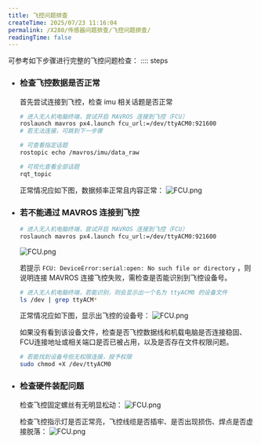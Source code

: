```yaml
---
title: 飞控问题排查
createTime: 2025/07/23 11:16:04
permalink: /X280/传感器问题排查/飞控问题排查/
readingTime: false
---
```


可参考如下步骤进行完整的飞控问题检查：
:::: steps
- ### 检查飞控数据是否正常
    首先尝试连接到飞控，检查 imu 相关话题是否正常

    ```bash
    # 进入无人机电脑终端，尝试开启 MAVROS 连接到飞控（FCU）
    roslaunch mavros px4.launch fcu_url:=/dev/ttyACM0:921600
    # 若无法连接，可跳到下一步骤

    # 可查看指定话题
    rostopic echo /mavros/imu/data_raw

    # 可视化查看全部话题
    rqt_topic
    ```
    正常情况应如下图，数据频率正常且内容正常：
    ![FCU.png](https://emnavi-doc-img.oss-cn-beijing.aliyuncs.com/emnavi_assets/intro/mavros_topic_rqt.png)

    <!-- TODO（Derkai）：正常结果如上图所示， mavros 话题详细说明可参考下表： -->
- ### 若不能通过 MAVROS 连接到飞控
    ```bash
    # 进入无人机电脑终端，尝试开启 MAVROS 连接到飞控（FCU）
    roslaunch mavros px4.launch fcu_url:=/dev/ttyACM0:921600
    ```

    ![FCU.png](https://emnavi-doc-img.oss-cn-beijing.aliyuncs.com/emnavi_assets/intro/FCU_connection_failed.png)

    若提示 `FCU: DeviceError:serial:open: No such file or directory` ，则说明连接 MAVROS 连接飞控失败，需检查是否能识别到飞控设备号。

    ```bash
    # 进入无人机电脑终端，若能识别，则会显示出一个名为 ttyACM0 的设备文件
    ls /dev | grep ttyACM*
    ```
    正常情况应如下图，显示出飞控的设备号：
    ![FCU.png](https://emnavi-doc-img.oss-cn-beijing.aliyuncs.com/emnavi_assets/intro/FCU_device_id.png)

    如果没有看到该设备文件，检查是否飞控数据线和机载电脑是否连接稳固、FCU连接地址或相关端口是否已被占用，以及是否存在文件权限问题。
    ```bash
    # 若能找到设备号但无权限连接，授予权限
    sudo chmod +X /dev/ttyACM0
    ```

- ### 检查硬件装配问题
    检查飞控固定螺丝有无明显松动：
    ![FCU.png](https://emnavi-doc-img.oss-cn-beijing.aliyuncs.com/emnavi_assets/intro/FCU.png)

    检查飞控指示灯是否正常亮，飞控线缆是否插牢、是否出现损伤、焊点是否虚接脱落：
    ![FCU.png](https://emnavi-doc-img.oss-cn-beijing.aliyuncs.com/emnavi_assets/intro/FCU_start.png)